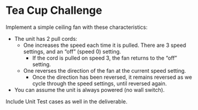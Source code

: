 # Tea Cup Challenge

Implement a simple ceiling fan with these characteristics:

* The unit has 2 pull cords:
  * One increases the speed each time it is pulled.  There are 3 speed settings, and an “off” (speed 0) setting.
    * If the cord is pulled on speed 3, the fan returns to the “off” setting.
  * One reverses the direction of the fan at the current speed setting.
    * Once the direction has been reversed, it remains reversed as we cycle through the speed settings, until reversed again.
* You can assume the unit is always powered (no wall switch).

Include Unit Test cases as well in the deliverable.
